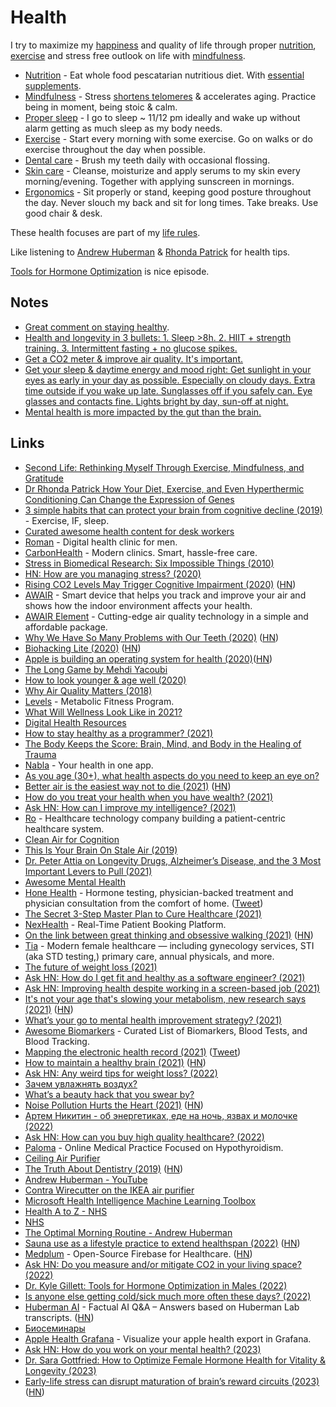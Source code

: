 # Health

I try to maximize my [happiness](../life/happiness.md) and quality of life through proper [nutrition](nutrition/nutrition.md), [exercise](../fitness/fitness.md) and stress free outlook on life with [mindfulness](../mindfulness/mindfulness.md).

- [Nutrition](nutrition/nutrition.md) - Eat whole food pescatarian nutritious diet. With [essential supplements](nutrition/supplements.md).
- [Mindfulness](../mindfulness/mindfulness.md) - Stress [shortens telomeres](https://www.ncbi.nlm.nih.gov/pubmed/12114022) & accelerates aging. Practice being in moment, being stoic & calm.
- [Proper sleep](../sleep/sleep.md) - I go to sleep ~ 11/12 pm ideally and wake up without alarm getting as much sleep as my body needs.
- [Exercise](../fitness/fitness.md) - Start every morning with some exercise. Go on walks or do exercise throughout the day when possible.
- [Dental care](teeth.md) - Brush my teeth daily with occasional flossing.
- [Skin care](skin-care.md) - Cleanse, moisturize and apply serums to my skin every morning/evening. Together with applying sunscreen in mornings.
- [Ergonomics](ergonomics.md) - Sit properly or stand, keeping good posture throughout the day. Never slouch my back and sit for long times. Take breaks. Use good chair & desk.

These health focuses are part of my [life rules](../focusing/rules.md).

Like listening to [Andrew Huberman](https://www.youtube.com/c/AndrewHubermanLab/videos) & [Rhonda Patrick](https://www.youtube.com/c/FoundMyFitness/videos) for health tips.

[Tools for Hormone Optimization](https://hubermanlab.com/dr-kyle-gillett-tools-for-hormone-optimization-in-males/) is nice episode.

## Notes

- [Great comment on staying healthy](https://www.reddit.com/r/longevity/comments/7hwgo7/for_people_in_their_young_or_middle_ages_now_who/).
- [Health and longevity in 3 bullets: 1. Sleep >8h. 2. HIIT + strength training. 3. Intermittent fasting + no glucose spikes.](https://twitter.com/m_franceschetti/status/1396540139195834374)
- [Get a CO2 meter & improve air quality. It's important.](https://twitter.com/iamtrask/status/1443181527815364616)
- [Get your sleep & daytime energy and mood right: Get sunlight in your eyes as early in your day as possible. Especially on cloudy days. Extra time outside if you wake up late. Sunglasses off if you safely can. Eye glasses and contacts fine. Lights bright by day, sun-off at night.](https://twitter.com/hubermanlab/status/1591837967009845248)
- [Mental health is more impacted by the gut than the brain.](https://twitter.com/_ali_taylor/status/1592991086326460416)

## Links

- [Second Life: Rethinking Myself Through Exercise, Mindfulness, and Gratitude](https://www.macstories.net/stories/second-life/)
- [Dr Rhonda Patrick How Your Diet, Exercise, and Even Hyperthermic Conditioning Can Change the Expression of Genes](https://www.youtube.com/watch?v=VjgMzS5b_QM)
- [3 simple habits that can protect your brain from cognitive decline (2019)](https://www.fastcompany.com/90303904/3-tips-to-slowing-down-cognitive-decline) - Exercise, IF, sleep.
- [Curated awesome health content for desk workers](https://github.com/evexoio/awesome-health)
- [Roman](https://www.getroman.com/) - Digital health clinic for men.
- [CarbonHealth](https://carbonhealth.com/) - Modern clinics. Smart, hassle-free care.
- [Stress in Biomedical Research: Six Impossible Things (2010)](https://www.sciencedirect.com/science/article/pii/S1097276510007835)
- [HN: How are you managing stress? (2020)](https://news.ycombinator.com/item?id=22616143)
- [Rising CO2 Levels May Trigger Cognitive Impairment (2020)](https://sparkonit.com/2020/04/30/rising-co2-levels-may-trigger-cognitive-impairment/) ([HN](https://news.ycombinator.com/item?id=23155937))
- [AWAIR](https://www.getawair.com) - Smart device that helps you track and improve your air and shows how the indoor environment affects your health.
- [AWAIR Element](https://www.getawair.com/home/element) - Cutting-edge air quality technology in a simple and affordable package.
- [Why We Have So Many Problems with Our Teeth (2020)](https://www.scientificamerican.com/article/why-we-have-so-many-problems-with-our-teeth/) ([HN](https://news.ycombinator.com/item?id=23335368))
- [Biohacking Lite (2020)](https://karpathy.github.io/2020/06/11/biohacking-lite/) ([HN](https://news.ycombinator.com/item?id=23501021))
- [Apple is building an operating system for health (2020)](https://divinations.substack.com/p/healthos)([HN](https://news.ycombinator.com/item?id=23507600))
- [The Long Game by Mehdi Yacoubi](https://mehdiyacoubi.substack.com/)
- [How to look younger & age well (2020)](https://t.me/durov/137)
- [Why Air Quality Matters (2018)](https://www.youtube.com/watch?v=MRqh8oLY7Ik)
- [Levels](https://www.levelshealth.com/) - Metabolic Fitness Program.
- [What Will Wellness Look Like in 2021?](https://www.vogue.com/article/wellness-2021)
- [Digital Health Resources](https://www.franciswong.com/digital-health/)
- [How to stay healthy as a programmer? (2021)](https://www.reddit.com/r/AskProgramming/comments/lra030/how_to_stay_healthy_as_a_programmer/)
- [The Body Keeps the Score: Brain, Mind, and Body in the Healing of Trauma](https://www.goodreads.com/book/show/18693771-the-body-keeps-the-score)
- [Nabla](https://www.nabla.com/en/) - Your health in one app.
- [As you age (30+), what health aspects do you need to keep an eye on?](https://www.reddit.com/r/AskMen/comments/muobbu/as_you_age_30_what_health_aspects_do_you_need_to/)
- [Better air is the easiest way not to die (2021)](https://dynomight.net/air/) ([HN](https://news.ycombinator.com/item?id=26964722))
- [How do you treat your health when you have wealth? (2021)](https://www.reddit.com/r/FIREUK/comments/n6v9t3/how_do_you_treat_your_health_when_you_have_wealth/)
- [Ask HN: How can I improve my intelligence? (2021)](https://news.ycombinator.com/item?id=27102764)
- [Ro](https://ro.co/) - Healthcare technology company building a patient-centric healthcare system.
- [Clean Air for Cognition](https://www.reddit.com/r/Nootropics/comments/niov31/clean_air_for_cognition/)
- [This Is Your Brain On Stale Air (2019)](https://www.youtube.com/watch?v=1Nh_vxpycEA)
- [Dr. Peter Attia on Longevity Drugs, Alzheimer’s Disease, and the 3 Most Important Levers to Pull (2021)](https://overcast.fm/+KebuB8q28)
- [Awesome Mental Health](https://github.com/dreamingechoes/awesome-mental-health)
- [Hone Health](https://www.honehealth.com/) - Hormone testing, physician-backed treatment and physician consultation from the comfort of home. ([Tweet](https://twitter.com/ankurnagpal/status/1414934324357570560))
- [The Secret 3-Step Master Plan to Cure Healthcare (2021)](https://www.notboring.co/p/the-secret-3-step-master-plan-to)
- [NexHealth](https://www.nexhealth.com/) - Real-Time Patient Booking Platform.
- [On the link between great thinking and obsessive walking (2021)](https://lithub.com/on-the-link-between-great-thinking-and-obsessive-walking/) ([HN](https://news.ycombinator.com/item?id=28268136))
- [Tia](https://asktia.com/) - Modern female healthcare — including gynecology services, STI (aka STD testing,) primary care, annual physicals, and more.
- [The future of weight loss (2021)](https://www.worksinprogress.co/issue/the-future-of-weight-loss/)
- [Ask HN: How do I get fit and healthy as a software engineer? (2021)](https://news.ycombinator.com/item?id=28561238)
- [Ask HN: Improving health despite working in a screen-based job (2021)](https://news.ycombinator.com/item?id=28627450)
- [It's not your age that's slowing your metabolism, new research says (2021)](https://lite.cnn.com/en/article/h_6393a3cab16cabbe7bfa1e77505a6ef8) ([HN](https://news.ycombinator.com/item?id=28666060))
- [What’s your go to mental health improvement strategy? (2021)](https://twitter.com/stack_tracy_/status/1450087943125835780)
- [Awesome Biomarkers](https://github.com/markwk/awesome-biomarkers) - Curated List of Biomarkers, Blood Tests, and Blood Tracking.
- [Mapping the electronic health record (2021)](https://wardle.org/strategy/2021/10/21/mapping-the-epr-1.html) ([Tweet](https://twitter.com/mwardle/status/1451096305535700995))
- [How to maintain a healthy brain (2021)](https://psyche.co/guides/how-to-maintain-a-healthy-brain-to-reduce-the-risk-of-dementia) ([HN](https://news.ycombinator.com/item?id=29120920))
- [Ask HN: Any weird tips for weight loss? (2022)](https://news.ycombinator.com/item?id=30617118)
- [Зачем увлажнять воздух?](https://twitter.com/Emelittences/status/1508111467220017166)
- [What’s a beauty hack that you swear by?](https://www.reddit.com/r/AskWomen/comments/tx6q24/whats_a_beauty_hack_that_you_swear_by/)
- [Noise Pollution Hurts the Heart (2021)](https://knowablemagazine.org/article/health-disease/2021/how-noise-pollution-affects-heart-health) ([HN](https://news.ycombinator.com/item?id=30983274))
- [Артем Никитин - об энергетиках, еде на ночь, язвах и молочке (2022)](https://www.youtube.com/watch?v=a_MtdYi9wzM)
- [Ask HN: How can you buy high quality healthcare? (2022)](https://news.ycombinator.com/item?id=31530176)
- [Paloma](https://www.palomahealth.com/) - Online Medical Practice Focused on Hypothyroidism.
- [Ceiling Air Purifier](https://www.jefftk.com/p/ceiling-air-purifier)
- [The Truth About Dentistry (2019)](https://www.theatlantic.com/magazine/archive/2019/05/the-trouble-with-dentistry/586039/) ([HN](https://news.ycombinator.com/item?id=31790226))
- [Andrew Huberman - YouTube](https://www.youtube.com/c/AndrewHubermanLab/videos)
- [Contra Wirecutter on the IKEA air purifier](https://dynomight.net/ikea-purifier/)
- [Microsoft Health Intelligence Machine Learning Toolbox](https://github.com/microsoft/hi-ml)
- [Health A to Z - NHS](https://www.nhs.uk/conditions/)
- [NHS](https://www.nhs.uk/)
- [The Optimal Morning Routine - Andrew Huberman](https://www.youtube.com/watch?v=gR_f-iwUGY4)
- [Sauna use as a lifestyle practice to extend healthspan (2022)](https://www.sciencedirect.com/science/article/pii/S0531556521002916) ([HN](https://news.ycombinator.com/item?id=33056743))
- [Medplum](https://www.medplum.com/) - Open-Source Firebase for Healthcare. ([HN](https://news.ycombinator.com/item?id=33521560))
- [Ask HN: Do you measure and/or mitigate CO2 in your living space? (2022)](https://news.ycombinator.com/item?id=33864195)
- [Dr. Kyle Gillett: Tools for Hormone Optimization in Males (2022)](https://hubermanlab.com/dr-kyle-gillett-tools-for-hormone-optimization-in-males/)
- [Is anyone else getting cold/sick much more often these days? (2022)](https://news.ycombinator.com/item?id=33982006)
- [Huberman AI](https://huberman.rile.yt/) - Factual AI Q&A – Answers based on Huberman Lab transcripts. ([HN](https://news.ycombinator.com/item?id=34030389))
- [Биосеминары](https://bioseminars.wordpress.com/)
- [Apple Health Grafana](https://github.com/k0rventen/apple-health-grafana) - Visualize your apple health export in Grafana.
- [Ask HN: How do you work on your mental health? (2023)](https://news.ycombinator.com/item?id=34218240)
- [Dr. Sara Gottfried: How to Optimize Female Hormone Health for Vitality & Longevity (2023)](https://hubermanlab.com/dr-sara-gottfried-how-to-optimize-female-hormone-health-for-vitality-and-longevity/)
- [Early-life stress can disrupt maturation of brain’s reward circuits (2023)](https://news.uci.edu/2023/02/27/early-life-stress-can-disrupt-maturation-of-brains-reward-circuits-promoting-disorders/) ([HN](https://news.ycombinator.com/item?id=34974753))
